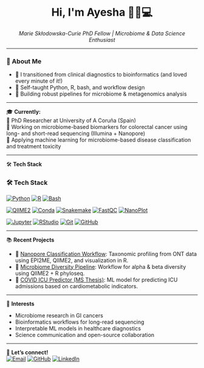 <h1 align="center">Hi, I'm Ayesha 👩‍🔬💻</h1>
<p align="center">
  <em>Marie Skłodowska-Curie PhD Fellow | Microbiome & Data Science Enthusiast</em>
</p>

---

### 🌱 About Me

- 🔬 I transitioned from clinical diagnostics to bioinformatics (and loved every minute of it!)
- 🧠 Self-taught Python, R, bash, and workflow design
- 🧫 Building robust pipelines for microbiome & metagenomics analysis

---

🎓 **Currently:**  
🔬 PhD Researcher at University of A Coruña (Spain)  
🧫 Working on microbiome-based biomarkers for colorectal cancer using long- and short-read sequencing (Illumina + Nanopore)  
🧠 Applying machine learning for microbiome-based disease classification and treatment toxicity

---

🛠️ **Tech Stack**  

### 🛠️ Tech Stack

[![Python](https://img.shields.io/badge/-Python-3776AB?logo=python&logoColor=white&style=flat-square)](https://www.python.org/)
[![R](https://img.shields.io/badge/-R-276DC3?logo=r&logoColor=white&style=flat-square)](https://www.r-project.org/)
[![Bash](https://img.shields.io/badge/-Bash-4EAA25?logo=gnu-bash&logoColor=white&style=flat-square)](https://www.gnu.org/software/bash/)

[![QIIME2](https://img.shields.io/badge/-QIIME2-0080FF?style=flat-square&logo=data:image/svg+xml;base64,PHN2ZyB3aWR0aD0nMjAnIGhlaWdodD0nMjAnIHZpZXdCb3g9JzAgMCAyMCAyMCc+PGNpcmNsZSBjeD0nMTAnIGN5PScxMCcgcj0nMTAnIGZpbGw9JyMwMDgwRkYnIC8+PC9zdmc+)](https://qiime2.org/)
[![Conda](https://img.shields.io/badge/-Conda-44A833?logo=anaconda&logoColor=white&style=flat-square)](https://docs.conda.io/)
[![Snakemake](https://img.shields.io/badge/-Snakemake-5A6986?style=flat-square&logo=snakemake&logoColor=white)](https://snakemake.readthedocs.io/en/stable/)
[![FastQC](https://img.shields.io/badge/-FastQC-2E8B57?style=flat-square)](https://www.bioinformatics.babraham.ac.uk/projects/fastqc/)
[![NanoPlot](https://img.shields.io/badge/-NanoPlot-8A2BE2?style=flat-square)](https://github.com/wdecoster/NanoPlot)

[![Jupyter](https://img.shields.io/badge/-Jupyter-F37626?logo=jupyter&logoColor=white&style=flat-square)](https://jupyter.org/)
[![RStudio](https://img.shields.io/badge/-RStudio-75AADB?logo=rstudio&logoColor=white&style=flat-square)](https://posit.co/products/open-source/rstudio/)
[![Git](https://img.shields.io/badge/-Git-F05032?logo=git&logoColor=white&style=flat-square)](https://git-scm.com/)
[![GitHub](https://img.shields.io/badge/-GitHub-181717?logo=github&logoColor=white&style=flat-square)](https://github.com/)


---

📚 **Recent Projects**
- 🧬 [Nanopore Classification Workflow](https://github.com/Ayesha-a-wasim/nanopore-taxonomic-workflow): Taxonomic profiling from ONT data using EPI2ME, QIIME2, and visualization in R.
- 🧫 [Microbiome Diversity Pipeline](https://github.com/Ayesha-a-wasim/microbiome-diversity-q2): Workflow for alpha & beta diversity using QIIME2 + R phyloseq.
- 🤖 [COVID ICU Predictor (MS Thesis)](https://github.com/Ayesha-a-wasim/ICU-prediction): ML model for predicting ICU admissions based on cardiometabolic indicators.

---

🧠 **Interests**
- Microbiome research in GI cancers  
- Bioinformatics workflows for long-read sequencing  
- Interpretable ML models in healthcare diagnostics  
- Science communication and open-source collaboration  

---

💌 **Let’s connect!**  
[![Email](https://img.shields.io/badge/-ayesha.wasim@udc.es-D14836?style=flat&logo=gmail&logoColor=white)](mailto:ayesha.wasim@udc.es)
[![GitHub](https://img.shields.io/badge/-GitHub-181717?style=flat&logo=github)](https://github.com/Ayesha-a-wasim)
[![LinkedIn](https://img.shields.io/badge/-LinkedIn-0077B5?style=flat&logo=linkedin&logoColor=white)](https://www.linkedin.com/in/ayesha-wasim/)


